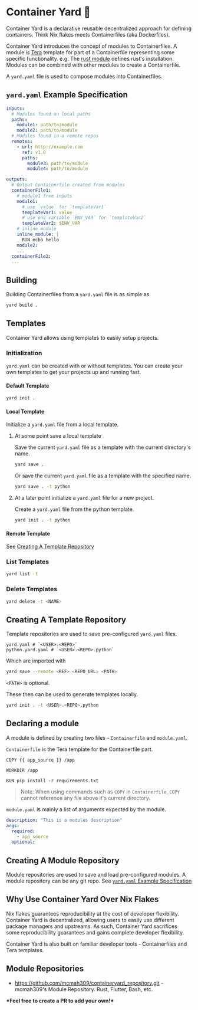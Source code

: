 # Container Yard 🚧

Container Yard is a declarative reusable decentralized approach for defining containers. Think Nix flakes meets Containerfiles (aka Dockerfiles).

Container Yard introduces the concept of modules to Containerfiles. 
A module is [Tera](https://keats.github.io/tera/docs/) template for part of a Containerfile representing some specific functionality. e.g. The [rust module](todo) defines rust's installation. Modules can be combined with other modules to create a Containerfile.

A `yard.yaml` file is used to compose modules into Containerfiles.

## `yard.yaml` Example Specification
```yaml
inputs:
  # Modules found on local paths
  paths:
    module1: path/to/module
    module2: path/to/module
  # Modules found in a remote repos
  remotes:
    - url: http://example.com
      ref: v1.0
      paths:
        module3: path/to/module
        module4: path/to/module

outputs:
  # Output Containerfile created from modules
  containerFile1:
    # module1 from inputs
    module1:
      # use `value` for `templateVar1`
      templateVar1: value
      # use env variable `ENV_VAR` for `templateVar2`
      templateVar2: $ENV_VAR
    # inline module
    inline_module: |
      RUN echo hello
    module2:
    ...
  containerFile2:
  ...
```


## Building
Building Containerfiles from a `yard.yaml` file is as simple as
```bash
yard build .
```

## Templates
Container Yard allows using templates to easily setup projects.

### Initialization
`yard.yaml` can be created with or without templates. You can create your own templates to get your projects up and running fast.

#### Default Template

```bash
yard init .
```

#### Local Template
Initialize a `yard.yaml` file from a local template.

1. At some point save a local template

    Save the current `yard.yaml` file as a template with the current directory's name.
    ```bash
    yard save .
    ```
    Or save the current `yard.yaml` file as a template with the specified name.
    ```bash
    yard save . -t python
    ```

2. At a later point initialize a `yard.yaml` file for a new project.

    Create a `yard.yaml` file from the python template.
    ```bash
    yard init . -t python
    ```
#### Remote Template
See [Creating A Template Repository](#creating-a-template-repository)

### List Templates

```bash
yard list -t
```

### Delete Templates

```bash
yard delete -t <NAME>
```

## Creating A Template Repository
Template repositories are used to save pre-configured `yard.yaml` files.
```
yard.yaml # `<USER>.<REPO>`
python.yard.yaml # `<USER>.<REPO>.python`
```
Which are imported with
```bash
yard save --remote <REF> <REPO_URL> <PATH>
```
`<PATH>` is optional.

These then can be used to generate templates locally.
```bash
yard init . -t <USER>.<REPO>.python
```

## Declaring a module

A module is defined by creating two files - `Containerfile` and `module.yaml`.

`Containerfile` is the Tera template for the Containerfile part.

```Containerfile
COPY {{ app_source }} /app

WORKDIR /app

RUN pip install -r requirements.txt
```

>Note: When using commands such as `COPY` in `Containerfile`, `COPY` cannot reference any file above it's current directory.

`module.yaml` is mainly a list of arguments expected by the module.
```yaml
description: "This is a modules description"
args:
  required:
    - app_source
  optional:
```

## Creating A Module Repository
Module repositories are used to save and load pre-configured modules. A module repository can be any git repo. See [`yard.yaml` Example Specification](#yardyaml-example-specification)

## Why Use Container Yard Over Nix Flakes

Nix flakes guarantees reproducibility at the cost of developer flexibility. Container Yard is decentralized, allowing users to easily use different package managers and upstreams. As such, Container Yard sacrifices some reproducibility guarantees and gains complete developer flexibility.

Container Yard is also built on familiar developer tools - Containerfiles and Tera templates.

## Module Repositories

- <https://github.com/mcmah309/containeryard_repository.git> - mcmah309's Module Repository. Rust, Flutter, Bash, etc.

**\*Feel free to create a PR to add your own!\***

